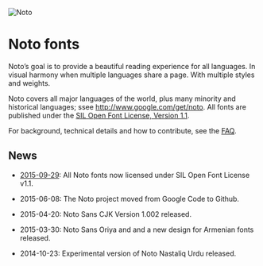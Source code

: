 ![Noto](images/noto.png)

# Noto fonts

Noto’s goal is to provide a beautiful reading experience for all languages. In visual harmony when multiple languages share a page. With multiple styles and weights.

Noto covers all major languages of the world, plus many minority and historical languages; ssee http://www.google.com/get/noto. All fonts are published under the [SIL Open Font License, Version 1.1](http://scripts.sil.org/OFL).

For background, technical details and how to contribute, see the [FAQ](FAQ.md).

## News

* [2015-09-29](NEWS): All Noto fonts now licensed under SIL Open Font License v1.1.

* 2015-06-08: The Noto project moved from Google Code to Github.

* 2015-04-20: Noto Sans CJK Version 1.002 released.

* 2015-03-30: Noto Sans Oriya and and a new design for Armenian fonts released.

* 2014-10-23: Experimental version of Noto Nastaliq Urdu released.
